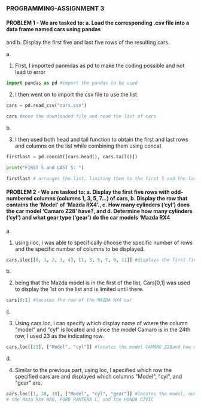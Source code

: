 ### PROGRAMMING-ASSIGNMENT 3

#### PROBLEM 1 - We are tasked to: a. Load the corresponding .csv file into a data frame named cars using pandas
and b. Display the first five and last five rows of the resulting cars.

a. 

1. First, I imported panmdas as pd to make the coding possible and not lead to error
 ```python
import pandas as pd #import the pandas to be used
```

2. I then went on to import the csv file to use the list
```python
cars = pd.read_csv("cars.csv")

cars #move the downloaded file and read the list of cars
```
b.

3.  I then used both head and tail function to obtain the first and last rows and columns on the list while combining them using concat
```python
firstlast = pd.concat([cars.head(), cars.tail()])

print("FIRST 5 and LAST 5: ") 

firstlast # arranges the list, limiting them to the first 5 and the last 5
```


#### PROBLEM 2 - We are tasked to: a. Display the first five rows with odd-numbered columns (columns 1, 3, 5, 7...) of cars, b. Display the row that contains the ‘Model’ of ‘Mazda RX4’., c. How many cylinders (‘cyl’) does the car model ‘Camaro Z28’ have?, and d. Determine how many cylinders (‘cyl’) and what gear type (‘gear’) do the car models ‘Mazda RX4

a. 

1. using iloc, i was able to specifically choose the specific number of rows and the specific number of columns to be displayed.
```python
cars.iloc[[0, 1, 2, 3, 4], [1, 3, 5, 7, 9, 11]] #displays the first five rows in the list and the 5 odd-numbered columns
```
b.

2. being that the Mazda model is in the first of the list, Cars[0,1] was used to display the 1st on the list and is limited until there.
```python
cars[0:1] #locates the row of the MAZDA RX4 car
```
c.

3. Using cars.loc, i can specify which display name of where the column "model" and "cyl" is located and since the model Camaro is in the 24th row, I used 23 as the indicating row.
```python
cars.loc[[23], ["Model", "cyl"]] #locates the model CAMARO Z28and how many cylinders it contains.
```
d.

4. Similar to the previous part, using loc, I specified which row the specified cars are and displayed which columns "Model", "cyl", and "gear" are.
```python
cars.loc[[1, 28, 18], ["Model", "cyl", "gear"]] #locates the model, number of cylinders, and the number of gears of
# the Maza RX4 WAG, FORD PANTERA L, and the HONDA CIVIC
```
